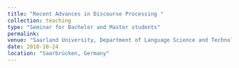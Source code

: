 ```yaml
---
title: "Recent Advances in Discourse Processing "
collection: teaching
type: "Seminar for Bachelor and Master students"
permalink:
venue: "Saarland University, Department of Language Science and Technology"
date: 2018-10-24
location: "Saarbrücken, Germany"
---
```


